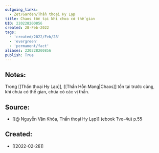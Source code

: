 ```yaml
---
outgoing_links:
  - Zet/Garden/Thần thoại Hy Lạp
title: Chaos tồn tại khi chưa có thế gian
UID: 220228200856
created: 28-Feb-2022
tags:
  - 'created/2022/Feb/28'
  - 'evergreen'
  - 'permanent/fact'
aliases: 220228200856
publish: True
---
```

## Notes:
Trong [[Thần thoại Hy Lạp]], [[Thần Hỗn Mang|Chaos]] tồn tại trước cùng, khi chưa có thế gian, chưa có các vị thần.

## Source:
- [[@ Nguyễn Văn Khỏa, Thần thoại Hy Lạp]] (ebook Tve-4u) p.55
## Created:
- [[2022-02-28]]
